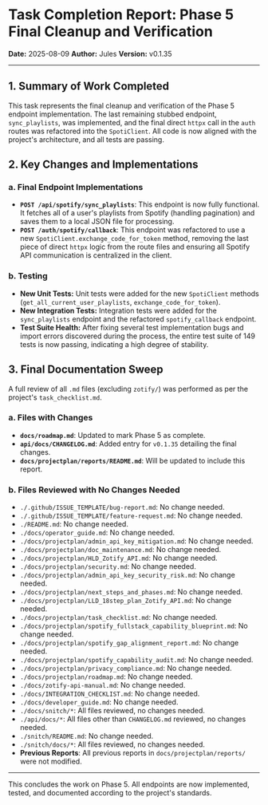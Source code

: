 # Task Completion Report: Phase 5 Final Cleanup and Verification

**Date:** 2025-08-09
**Author:** Jules
**Version:** v0.1.35

---

## 1. Summary of Work Completed

This task represents the final cleanup and verification of the Phase 5 endpoint implementation. The last remaining stubbed endpoint, `sync_playlists`, was implemented, and the final direct `httpx` call in the `auth` routes was refactored into the `SpotiClient`. All code is now aligned with the project's architecture, and all tests are passing.

## 2. Key Changes and Implementations

### a. Final Endpoint Implementations

- **`POST /api/spotify/sync_playlists`**: This endpoint is now fully functional. It fetches all of a user's playlists from Spotify (handling pagination) and saves them to a local JSON file for processing.
- **`POST /auth/spotify/callback`**: This endpoint was refactored to use a new `SpotiClient.exchange_code_for_token` method, removing the last piece of direct `httpx` logic from the route files and ensuring all Spotify API communication is centralized in the client.

### b. Testing

- **New Unit Tests:** Unit tests were added for the new `SpotiClient` methods (`get_all_current_user_playlists`, `exchange_code_for_token`).
- **New Integration Tests:** Integration tests were added for the `sync_playlists` endpoint and the refactored `spotify_callback` endpoint.
- **Test Suite Health:** After fixing several test implementation bugs and import errors discovered during the process, the entire test suite of 149 tests is now passing, indicating a high degree of stability.

## 3. Final Documentation Sweep

A full review of all `.md` files (excluding `zotify/`) was performed as per the project's `task_checklist.md`.

### a. Files with Changes

- **`docs/roadmap.md`**: Updated to mark Phase 5 as complete.
- **`api/docs/CHANGELOG.md`**: Added entry for `v0.1.35` detailing the final changes.
- **`docs/projectplan/reports/README.md`**: Will be updated to include this report.

### b. Files Reviewed with No Changes Needed

- `./.github/ISSUE_TEMPLATE/bug-report.md`: No change needed.
- `./.github/ISSUE_TEMPLATE/feature-request.md`: No change needed.
- `./README.md`: No change needed.
- `./docs/operator_guide.md`: No change needed.
- `./docs/projectplan/admin_api_key_mitigation.md`: No change needed.
- `./docs/projectplan/doc_maintenance.md`: No change needed.
- `./docs/projectplan/HLD_Zotify_API.md`: No change needed.
- `./docs/projectplan/security.md`: No change needed.
- `./docs/projectplan/admin_api_key_security_risk.md`: No change needed.
- `./docs/projectplan/next_steps_and_phases.md`: No change needed.
- `./docs/projectplan/LLD_18step_plan_Zotify_API.md`: No change needed.
- `./docs/projectplan/task_checklist.md`: No change needed.
- `./docs/projectplan/spotify_fullstack_capability_blueprint.md`: No change needed.
- `./docs/projectplan/spotify_gap_alignment_report.md`: No change needed.
- `./docs/projectplan/spotify_capability_audit.md`: No change needed.
- `./docs/projectplan/privacy_compliance.md`: No change needed.
- `./docs/projectplan/roadmap.md`: No change needed.
- `./docs/zotify-api-manual.md`: No change needed.
- `./docs/INTEGRATION_CHECKLIST.md`: No change needed.
- `./docs/developer_guide.md`: No change needed.
- `./docs/snitch/*`: All files reviewed, no changes needed.
- `./api/docs/*`: All files other than `CHANGELOG.md` reviewed, no changes needed.
- `./snitch/README.md`: No change needed.
- `./snitch/docs/*`: All files reviewed, no changes needed.
- **Previous Reports**: All previous reports in `docs/projectplan/reports/` were not modified.
---

This concludes the work on Phase 5. All endpoints are now implemented, tested, and documented according to the project's standards.
